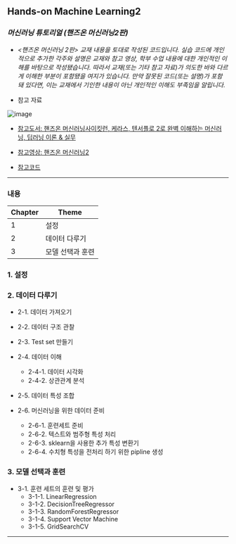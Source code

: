 ## Hands-on Machine Learning2

### *머신러닝 튜토리얼 (핸즈온 머신러닝2판)*
* *<핸즈온 머신러닝 2판> 교재 내용을 토대로 작성된 코드입니다.
실습 코드에 개인적으로 추가한 각주와 설명은 교재와 참고 영상, 학부 수업 내용에 대한 개인적인 이해를 바탕으로 작성됐습니다. 따라서 교재(또는 기타 참고 자료)가 의도한 바와 다르게 이해한 부분이 포함됐을 여지가 있습니다. 만약 잘못된 코드(또는 설명)가 포함 돼 있다면, 이는 교재에서 기인한 내용이 아닌 개인적인 이해도 부족임을 알립니다.*

* 참고 자료
  
![image](https://github.com/7l-hyuk/Hands-on-Machine-Learning2/assets/148605684/cab59b04-1868-4cab-b321-00f4ff9d5b5c)

* [참고도서: 핸즈온 머신러닝사이킷런, 케라스, 텐서플로 2로 완벽 이해하는 머신러닝, 딥러닝 이론 & 실무](https://search.shopping.naver.com/book/catalog/42506353624?cat_id=50010921&frm=PBOKMOD&query=%ED%95%B8%EC%A6%88%EC%98%A8+%EB%A8%B8%EC%8B%A0%EB%9F%AC%EB%8B%9D&NaPm=ct%3Dlnzlo5q0%7Cci%3Dd8e611f7bbe849cf39569046ed5c5e47d3c18f73%7Ctr%3Dboknx%7Csn%3D95694%7Chk%3D8e368298ef3d5e0a5ab4ba7eb380f7c738167fb2)

* [참고영상: 핸즈온 머신러닝2](https://www.youtube.com/watch?v=kpuRasV_Q9k&list=PLJN246lAkhQjX3LOdLVnfdFaCbGouEBeb&index=1&t=222s)

* [참고코드]( http://bit.ly/homl2-git)

----

### 내용

|Chapter|Theme|
|-------|-----|
|1      |설정|
|2      |데이터 다루기|
|3      |모델 선택과 훈련|

### 1. 설정

### 2. 데이터 다루기
 * 2-1. 데이터 가져오기
   
 * 2-2. 데이터 구조 관찰
   
 * 2-3. Test set 만들기
   
 * 2-4. 데이터 이해
   * 2-4-1. 데이터 시각화
   * 2-4-2. 상관관계 분석

 * 2-5. 데이터 특성 조합

 * 2-6. 머신러닝을 위한 데이터 준비
   * 2-6-1. 훈련세트 준비
   * 2-6-2. 텍스트와 범주형 특성 처리
   * 2-6-3. sklearn을 사용한 추가 특성 변환기
   * 2-6-4. 수치형 특성을 전처리 하기 위한 pipline 생성

### 3. 모델 선택과 훈련
 * 3-1. 훈련 세트의 훈련 및 평가
   * 3-1-1. LinearRegression
   * 3-1-2. DecisionTreeRegressor
   * 3-1-3. RandomForestRegressor
   * 3-1-4. Support Vector Machine
   * 3-1-5. GridSearchCV
---
